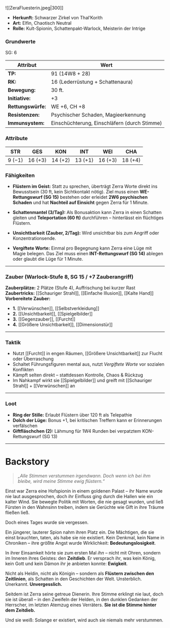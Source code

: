 
![[ZeraFluesterin.jpeg|300]]
- **Herkunft:** Schwarzer Zirkel von Thal’Korith
- **Art:** Elfin, Chaotisch Neutral
- **Rolle:** Kult-Spionin, Schattenpakt-Warlock, Meisterin der Intrige

### **Grundwerte**
SG: 6

| Attribut           | Wert                                         |
| ------------------ | -------------------------------------------- |
| **TP:**            | 91 (14W8 + 28)                               |
| **RK:**            | 16 (Lederrüstung + Schattenaura)             |
| **Bewegung:**      | 30 ft.                                       |
| **Initiative:**    | +3                                           |
| **Rettungswürfe:** | WE +6, CH +8                                 |
| **Resistenzen:**   | Psychischer Schaden, Magieerkennung          |
| **Immunsystem:**   | Einschüchterung, Einschläfern (durch Stimme) |
### **Attribute**

| STR    | GES     | KON     | INT     | WEI     | CHA     |
| ------ | ------- | ------- | ------- | ------- | ------- |
| 9 (−1) | 16 (+3) | 14 (+2) | 13 (+1) | 16 (+3) | 18 (+4) |
### **Fähigkeiten**

- **Flüstern im Geist:** Statt zu sprechen, überträgt Zerra Worte direkt ins Bewusstsein (30 ft, kein Sichtkontakt nötig). Ziel muss einen **WE-Rettungswurf (SG 15)** bestehen oder erleidet **2W6 psychischen Schaden** und hat **Nachteil auf Einsicht** gegen Zerra für 1 Minute.

- **Schattenmantel (3/Tag):** Als Bonusaktion kann Zerra in einen Schatten gleiten und **Teleportation (60 ft)** durchführen – hinterlässt ein flüchtiges Flüstern.
    
- **Unsichtbarkeit (Zauber, 2/Tag):** Wird unsichtbar bis zum Angriff oder Konzentrationsende.
    
- **Vergiftete Worte:** Einmal pro Begegnung kann Zerra eine Lüge mit Magie belegen. Das Ziel muss einen **INT-Rettungswurf (SG 14)** ablegen oder glaubt die Lüge für 1 Minute.
    

---

### **Zauber (Warlock-Stufe 8, SG 15 / +7 Zauberangriff)**

**Zauberplätze:** 2 Plätze (Stufe 4), Auffrischung bei kurzer Rast  
**Zaubertricks:** [[Schauriger Strahl]], [[Einfache Illusion]], [[Kalte Hand]]  
**Vorbereitete Zauber:**
- **1.** [[Verwünschen]], [[Selbstverkleidung]]
- **2.** [[Unsichtbarkeit]], [[Spielgelbilder]]
- **3.** [[Gegenzauber]], [[Furcht]]
- **4.** [[Größere Unsichtbarkeit]], [[Dimensionstür]]
    

---
### **Taktik**
- Nutzt [[Furcht]] in engen Räumen, [[Größere Unsichtbarkeit]] zur Flucht oder Überraschung
- Schaltet Führungsfiguren mental aus, nutzt _Vergiftete Worte_ vor sozialen Konflikten
- Kämpft selten direkt – stattdessen Kontrolle, Chaos & Rückzug
- Im Nahkampf wirkt sie [[Spielgelbilder]] und greift mit [[Schauriger Strahl]] + [[Verwünschen]] an

---
### **Loot**
- **Ring der Stille:** Erlaubt Flüstern über 120 ft als Telepathie
- **Dolch der Lüge:** Bonus +1, bei kritischen Treffern kann er Erinnerungen verfälschen
- **Giftfläschchen (2):** Lähmung für 1W4 Runden bei verpatztem KON-Rettungswurf (SG 13)

---
# Backstory
> _„Alle Stimmen verstummen irgendwann. Doch wenn ich bei ihm bleibe, wird meine Stimme ewig flüstern.“_

Einst war Zerra eine Hofspionin in einem goldenen Palast – ihr Name wurde nie laut ausgesprochen, doch ihr Einfluss ging durch die Hallen wie ein kalter Wind. Sie bewegte Politik mit Worten, die nie gesagt wurden, und ließ Fürsten in den Wahnsinn treiben, indem sie Gerüchte wie Gift in ihre Träume fließen ließ.

Doch eines Tages wurde sie vergessen.

Ein jüngerer, lauterer Spion nahm ihren Platz ein. Die Mächtigen, die sie einst brauchten, taten, als habe sie nie existiert. Kein Denkmal, kein Name in Chroniken – ihre größte Angst wurde Wirklichkeit: **Bedeutungslosigkeit**.

In ihrer Einsamkeit hörte sie zum ersten Mal _ihn_ – nicht mit Ohren, sondern im Inneren ihres Geistes: den **Zeitdieb**. Er versprach ihr, was kein König, kein Gott und kein Dämon ihr je anbieten konnte: **Ewigkeit**.

Nicht als Heldin, nicht als Königin – sondern als **Flüstern zwischen den Zeitlinien**, als Schatten in den Geschichten der Welt. Unsterblich. Unerkannt. **Unvergesslich.**

Seitdem ist Zerra seine getreue Dienerin. Ihre Stimme erklingt nie laut, doch sie ist überall – in den Zweifeln der Helden, in den dunklen Gedanken der Herrscher, im letzten Atemzug eines Verräters. **Sie ist die Stimme hinter dem Zeitdieb.**

Und sie weiß: Solange er existiert, wird auch sie niemals mehr verstummen.